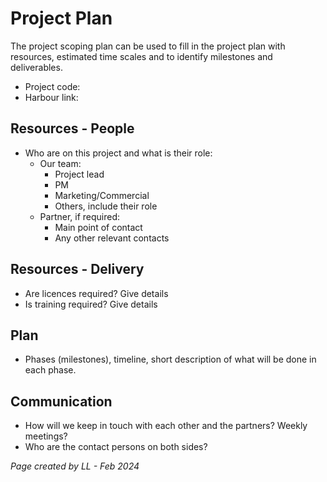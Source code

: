 # Project Plan

The project scoping plan can be used to fill in the project plan with resources, estimated time scales and to identify milestones and deliverables. 

* Project code: 
* Harbour link: 

## Resources - People

* Who are on this project and what is their role:
  * Our team:
    * Project lead
    * PM
    * Marketing/Commercial
    * Others, include their role
  * Partner, if required:
    * Main point of contact
    * Any other relevant contacts

## Resources - Delivery

* Are licences required? Give details
* Is training required? Give details 

## Plan

* Phases (milestones), timeline, short description of what will be done in each phase.

## Communication

* How will we keep in touch with each other and the partners? Weekly meetings?
* Who are the contact persons on both sides?

*Page created by LL - Feb 2024*